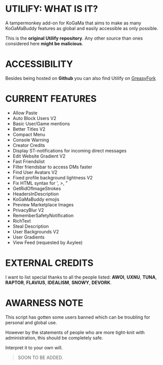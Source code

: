 # UTILIFY: WHAT IS IT?
A tampermonkey add-on for KoGaMa that aims to make as many KoGaMaBuddy features as global and easily accessible as only possible.

This is the **original Utilify repository**. Any other source than ones considered here **might be malicious**.


# ACCESSIBILITY
Besides being hosted on **Github** you can also find Utilify on [GreasyFork](https://greasyfork.org/en/scripts/505596-utilify-kogama)


# CURRENT FEATURES

- Allow Paste
- Auto Block Users V2
- Basic User/Game mentions
- Better Titles V2
- Compact Menu
- Console Warning
 - Creator Credits
- Display ST-notifications for incoming direct messages
- Edit Website Gradient V2
- Fast Friendslist
- Filter friendsbar to access DMs faster
- Find User Avatars V2
- Fixed profile background lightness V2
- Fix HTML syntax for ', >, "
- GetRidOfImageStrokes
- HeadersInDescription
- KoGaMaBuddy emojis
- Preview Marketplace Images
- PrivacyBlur V2
- RememberSafetyNotification
- RichText
- Steal Description
- User Backgrounds V2
- User Gradients
- View Feed (requested by Axylee)

# EXTERNAL CREDITS
I want to list special thanks to all the people listed: **AWOI**, **UXNU**,  **TUNA**,  **RAPTOR**,  **FLAVIUS**,  **IDEALISM**,  **SNOWY**,  **DEVORK**.

# AWARNESS NOTE
This script has gotten some users banned which can be troubling for personal and global use. 

However by the statements of people who are more tight-knit with administration, this should be completely safe.

Interpret it to your own will.


> SOON TO BE ADDED.
